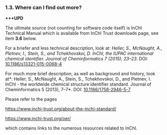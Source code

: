 ### 1.3. Where can I find out more? 

**+++UPD**

The ultimate source (not counting for software code itself) is InChI Technical Manual which is available from InChI Trust downloads page, see item **3.6** below.

For a briefer and less technical description, look at: *Heller, S., McNaught, A., Pletnev, I., Stein, S., and Tchekhovskoi, D. InChI, the IUPAC international chemical identifier. Journal of Cheminformatics 7 (2015), 23–23*. DOI: [10.1186/s13321-015-0068-4](http://dx.doi.org/10.1186/s13321-015-0068-4)

For much more brief description, as well as background and history, look at*: Heller, S., McNaught, A., Stein, S., Tchekhovskoi, D., and Pletnev, I. InChI - the worldwide chemical structure identifier standard. Journal of Cheminformatics 5 (2013), 7–7*. DOI: [10.1186/1758-2946-5-7](http://dx.doi.org/10.1186/1758-2946-5-7) 

Please refer to the pages

https://www.inchi-trust.org/about-the-inchi-standard/

https://www.inchi-trust.org/oer/

which contains links to the numerous resources related to InChI. 

